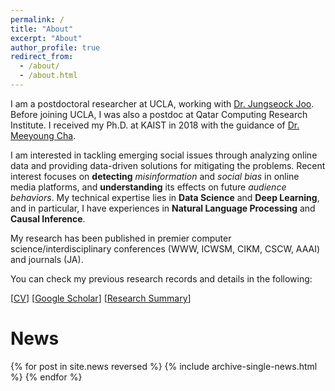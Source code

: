 ```yaml
---
permalink: /
title: "About"
excerpt: "About"
author_profile: true
redirect_from:
  - /about/
  - /about.html
---
```


I am a postdoctoral researcher at UCLA, working with [Dr. Jungseock Joo](http://jsjoo.com).
Before joining UCLA, I was also a postdoc at Qatar Computing Research Institute. I received my Ph.D. at KAIST in 2018 with the guidance of [Dr. Meeyoung Cha](https://ds.ibs.re.kr/index.php/ci/).

I am interested in tackling emerging social issues through analyzing online data and providing data-driven solutions for mitigating the problems. Recent interest focuses on **detecting** *misinformation* and *social bias* in online media platforms, and **understanding** its effects on future *audience behaviors*. 
My technical expertise lies in **Data Science** and **Deep Learning**, and in particular, I have experiences in **Natural Language Processing** and **Causal Inference**.

My research has been published in premier computer science/interdisciplinary conferences (WWW, ICWSM, CIKM, CSCW, AAAI) and journals (JA). 
 
You can check my previous research records and details in the following:

[[CV](/files/Kunwoo_CV.pdf)]
[[Google Scholar](https://scholar.google.com/citations?user=xiZ1ImoAAAAJ)] 
[[Research Summary](https://bywords.github.io/research/)]




# News

{% for post in site.news reversed %}
  {% include archive-single-news.html %}
{% endfor %}
